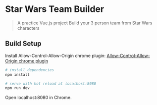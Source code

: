# Star Wars Team Builder 

> A practice Vue.js project
> Build your 3 person team from Star Wars characters

## Build Setup

Install Allow-Control-Allow-Origin chrome plugin: 
[Allow-Control-Allow-Origin chrome plugin](https://chrome.google.com/webstore/detail/allow-control-allow-origi/nlfbmbojpeacfghkpbjhddihlkkiljbi?hl=en)

``` bash
# install dependencies
npm install

# serve with hot reload at localhost:8080
npm run dev
```
Open localhost:8080 in Chrome.

